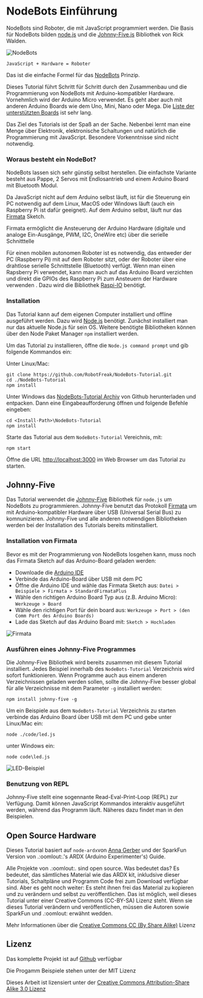 # NodeBots Einführung

NodeBots sind Roboter, die mit JavaScript programmiert werden.  Die Basis für NodeBots bilden [node.js](http://nodejs.org/) und die [Johnny-Five.js](http://johnny-five.io/) Bibliothek von Rick Walden.

![NodeBots](%assets_url%/nodebots.png "NodeBots")
 
`JavaScript + Hardware = Roboter`

Das ist die einfache Formel für das [NodeBots](http://nodebots.io/) Prinzip.

Dieses Tutorial führt Schritt für Schritt durch den Zusammenbau und die Programmierung von NodeBots mit Arduino-kompatibler Hardware. Vornehmlich wird der Arduino Micro verwendet. Es geht aber auch mit anderen Arduino Boards wie dem Uno, Mini, Nano oder Mega. Die [Liste der unterstützten Boards](http://johnny-five.io/platform-support/) ist sehr lang. 

Das Ziel des Tutorials ist der Spaß an der Sache. Nebenbei lernt man eine Menge über Elektronik, elektronische Schaltungen und natürlich die Programmierung mit JavaScript. Besondere Vorkenntnisse sind nicht notwendig.
 
### Woraus besteht ein NodeBot?

NodeBots lassen sich sehr günstig selbst herstellen. Die einfachste Variante besteht aus Pappe, 2 Servos mit Endlosantrieb und einem Arduino Board mit Bluetooth Modul. 

Da JavaScript nicht auf dem Arduino selbst läuft, ist für die Steuerung ein PC notwendig auf dem Linux, MacOS oder Windows läuft (auch ein Raspberry Pi ist dafür geeignet). Auf dem Arduino selbst, läuft nur das [Firmata](http://www.firmata.org/wiki/Main_Page) Sketch.

Firmata ermöglicht die Ansteuerung der Arduino Hardware (digitale und analoge Ein-Ausgänge, PWM, I2C, OneWire etc) über die serielle Schnitttelle

Für einen mobilen autonomen Roboter ist es notwendig, das entweder der PC (Raspberry Pi) mit auf dem Roboter sitzt, oder der Roboter über eine drahtlose serielle Schnittstelle (Bluetooth) verfügt. Wenn man einen Rapsberry Pi verwendet, kann man auch auf das Arduino Board verzichten und direkt die GPIOs des Raspberry Pi zum Ansteuern der Hardware verwenden . Dazu wird die Bibliothek [Raspi-IO](https://github.com/nebrius/raspi-io/) benötigt.

### Installation

Das Tutorial kann auf dem eigenen Computer installiert und offline ausgeführt werden. Dazu wird [Node.js](https://nodejs.org/) benötigt. Zunächst installiert man nur das aktuelle Node.js für sein OS. Weitere benötigte Bibliotheken können über den Node Paket Manager `npm` installiert werden.

Um das Tutorial zu installieren, öffne die `Node.js command prompt` und gib folgende Kommandos ein:

Unter Linux/Mac:

```shell
git clone https://github.com/RobotFreak/NodeBots-Tutorial.git
cd ./NodeBots-Tutorial
npm install
```
Unter Windows das [NodeBots-Tutorial Archiv](https://github.com/robotfreak/NodeBots-Tutorial) von Github herunterladen und entpacken. Dann eine Eingabeaufforderung öffnen und folgende Befehle eingeben: 

```shell
cd <Install-Path>\NodeBots-Tutorial
npm install
```

Starte das Tutorial aus dem `NodeBots-Tutorial` Vereichnis, mit:

```shell
npm start
```

Öffne die URL [http://localhost:3000](http://localhost:3000) im Web Browser um das Tutorial zu starten.


## Johnny-Five

Das Tutorial werwendet die [Johnny-Five](https://npmjs.org/package/johnny-five) Bibliothek für `node.js` um NodeBots zu programmieren. Johnny-Five benutzt das Protokoll  [Firmata](http://firmata.org/wiki/Main_Page) um mit Arduino-kompatibler Hardware über USB (Universal Serial Bus) zu komnunizieren. Johnny-Five und alle anderen notwendigen Bibliotheken werden bei der Installation des Tutorials bereits mitinstalliert.

### Installation von Firmata

Bevor es mit der Programmierung von NodeBots losgehen kann, muss noch das Firmata Sketch auf das Arduino-Board geladen werden:

* Downloade die [Arduino IDE](http://arduino.cc/en/main/software)
* Verbinde das Arduino-Board über USB mit dem PC
* Öffne die Arduino IDE und wähle das Firmata Sketch aus: `Datei > Beispiele > Firmata > StandardFirmataPlus`
* Wähle den richtigen Arduino Board Typ aus (z.B. Arduino Micro): `Werkzeuge > Board`
* Wähle den richtigen Port für dein board aus: `Werkzeuge > Port > (den Comm Port des Arduino Boards)`
* Lade das Sketch auf das Arduino Board mit: `Sketch > Hochladen`

![Firmata](../images/firmata.png "Firmata")

### Ausführen eines Johnny-Five Programmes

Die Johnny-Five Bibliothek wird bereits zusammen mit diesem Tutorial installiert. Jedes Beispiel innerhalb des `NodeBots-Tutorial` Verzeichnis wird sofort funktionieren.
Wenn Programme auch aus einem anderen Verzeichnissen geladen werden sollen, sollte die Johnny-Five besser global für alle Verzeichnisse mit dem Parameter `-g` installiert werden:

```shell
npm install johnny-five -g
```

Um ein Beispiele aus dem `NodeBots-Tutorial` Verzeichnis zu starten verbinde das Arduino Board über USB mit dem PC und gebe
unter Linux/Mac ein:

```shell
node ./code/led.js
```

unter Windows ein:

```shell
node code\led.js
```

![LED-Beispiel](../images/led-example.png "LED-Beispiel")

### Benutzung von REPL

Johnny-Five stellt eine sogennante Read-Eval-Print-Loop (REPL) zur Verfügung. Damit können JavaScript Kommandos interaktiv ausgeführt werden, während das Programm läuft. Näheres dazu findet man in den Beispielen.

## Open Source Hardware

Dieses Tutorial basiert auf `node-ardx`von [Anna Gerber](https://github.com/AnnaGerber) und der SparkFun Version von .:oomlout:.'s ARDX (Arduino Experimenter's) Guide.

Alle Projekte von .:oomlout:. sind open source. Was bedeutet das? Es bedeutet, das sämtliches Material wie das ARDX kit, inkludsive dieser Tutorials, Schaltpläne und Programm Code frei zum Download verfügbar sind. Aber es geht noch weiter: Es steht ihnen frei das Material zu kopieren und zu verändern und selbst zu veröffentlichen. Das ist möglich, weil dieses Tutorial unter einer Creative Commons (CC-BY-SA) Lizenz steht. Wenn sie dieses Tutorial verändern und veröffentlichen, müssen die Autoren sowie SparkFun und .:oomlout: erwähnt wedden.

Mehr Informationen über die [Creative Commons CC (By Share Alike)](http://creativecommons.org/licenses/by-sa/3.0/) Lizenz 

## Lizenz

Das komplette Projekt ist auf [Github](https://github.com/RobotFreak/NodeBots-Tutorial) verfügbar  

Die Progamm Beispiele stehen unter der MIT Lizenz

Dieses Arbeit ist lizensiert unter der [Creative Commons Attribution-Share Alike 3.0 Lizenz](http://creativecommons.org/licenses/by-sa/3.0/)
